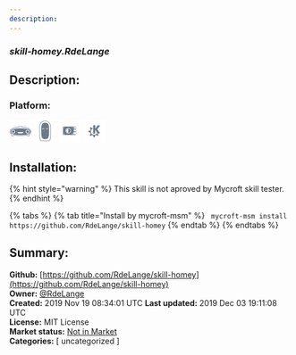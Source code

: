 ```yaml
---
description: 
---
```


### _skill-homey.RdeLange_  
## Description:  
  
  
### Platform:  
 ![Mark I](../.gitbook/assets/mark-1-icon.png)  ![Mark II](../.gitbook/assets/mark-2-icon.png)  ![Picroft](../.gitbook/assets/picroft-icon.png)  ![plasmoid](../.gitbook/assets/kde.png)   
## Installation:  
{% hint style="warning" %}
This skill is not aproved by Mycroft skill tester.
{% endhint %}
    
{% tabs %}
{% tab title="Install by mycroft-msm" %}
``` mycroft-msm install https://github.com/RdeLange/skill-homey```
{% endtab %}
  {% endtabs %}
    
## Summary:  
**Github:** [https://github.com/RdeLange/skill-homey](https://github.com/RdeLange/skill-homey)  
**Owner:** [@RdeLange](https://github.com/RdeLange)  
**Created:** 2019 Nov 19 08:34:01 UTC  **Last updated:** 2019 Dec 03 19:11:08 UTC  
**License:** MIT License  
**Market status:** [Not in Market](https://market.mycroft.ai/skill/)  
**Categories:** [ uncategorized ]   
